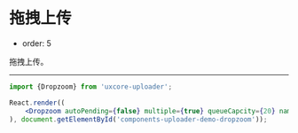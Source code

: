 #  拖拽上传

- order: 5

拖拽上传。

---

````jsx
import {Dropzoom} from 'uxcore-uploader';

React.render((
    <Dropzoom autoPending={false} multiple={true} queueCapcity={20} name='file' url='http://test.yanbingbing.com/upload.php' />
), document.getElementById('components-uploader-demo-dropzoom'));
````
